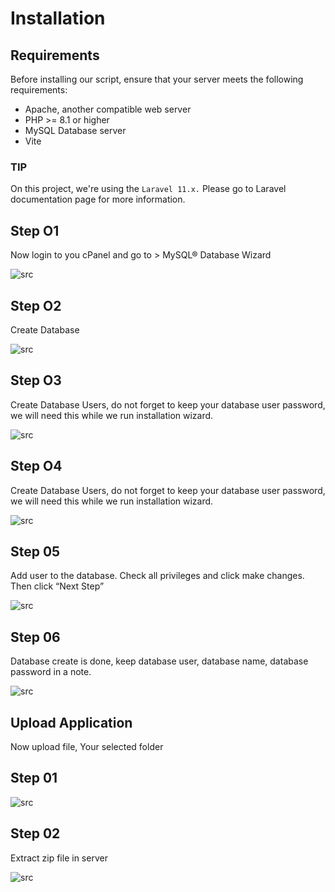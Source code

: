 # Installation

## Requirements

Before installing our script, ensure that your server meets the following requirements:

- Apache, another compatible web server
- PHP >= 8.1 or higher
- MySQL Database server
- Vite

### TIP

On this project, we're using the `Laravel 11.x.` Please go to Laravel documentation page for more information.

## Step O1

Now login to you cPanel and go to > MySQL® Database Wizard

![src](/assets/dashkit/cpanel.png)

## Step O2

Create Database

![src](/assets/dashkit/create-database.png)

## Step O3

Create Database Users, do not forget to keep your database user password, we will need this while we run installation wizard.

![src](/assets/dashkit/create-user.png)

## Step O4

Create Database Users, do not forget to keep your database user password, we will need this while we run installation wizard.

![src](/assets/dashkit/create-user.png)

## Step 05

Add user to the database. Check all privileges and click make changes. Then click “Next Step”

![src](/assets/dashkit/user-privileges.png)

## Step 06

Database create is done, keep database user, database name, database password in a note.

![src](/assets/dashkit/completed-user.png)

## Upload Application

Now upload file, Your selected folder

## Step 01

![src](/assets/dashkit/file-upload.png)

##  Step 02

Extract zip file in server

![src](/assets/dashkit/file-upload.png)
